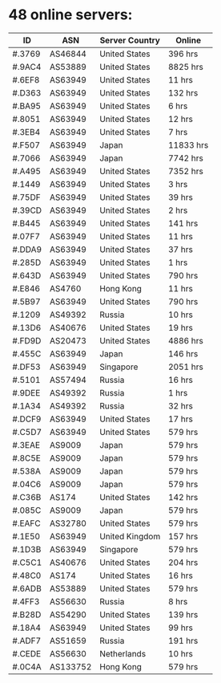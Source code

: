 # 48 online servers:

| ID | ASN | Server Country | Online |
| ------ | ------ | ------ | ------ |
| #.3769 | AS46844 | United States | 396 hrs |
| #.9AC4 | AS53889 | United States | 8825 hrs |
| #.6EF8 | AS63949 | United States | 11 hrs |
| #.D363 | AS63949 | United States | 132 hrs |
| #.BA95 | AS63949 | United States | 6 hrs |
| #.8051 | AS63949 | United States | 12 hrs |
| #.3EB4 | AS63949 | United States | 7 hrs |
| #.F507 | AS63949 | Japan | 11833 hrs |
| #.7066 | AS63949 | Japan | 7742 hrs |
| #.A495 | AS63949 | United States | 7352 hrs |
| #.1449 | AS63949 | United States | 3 hrs |
| #.75DF | AS63949 | United States | 39 hrs |
| #.39CD | AS63949 | United States | 2 hrs |
| #.B445 | AS63949 | United States | 141 hrs |
| #.07F7 | AS63949 | United States | 11 hrs |
| #.DDA9 | AS63949 | United States | 37 hrs |
| #.285D | AS63949 | United States | 1 hrs |
| #.643D | AS63949 | United States | 790 hrs |
| #.E846 | AS4760 | Hong Kong | 11 hrs |
| #.5B97 | AS63949 | United States | 790 hrs |
| #.1209 | AS49392 | Russia | 10 hrs |
| #.13D6 | AS40676 | United States | 19 hrs |
| #.FD9D | AS20473 | United States | 4886 hrs |
| #.455C | AS63949 | Japan | 146 hrs |
| #.DF53 | AS63949 | Singapore | 2051 hrs |
| #.5101 | AS57494 | Russia | 16 hrs |
| #.9DEE | AS49392 | Russia | 1 hrs |
| #.1A34 | AS49392 | Russia | 32 hrs |
| #.DCF9 | AS63949 | United States | 17 hrs |
| #.C5D7 | AS63949 | United States | 579 hrs |
| #.3EAE | AS9009 | Japan | 579 hrs |
| #.8C5E | AS9009 | Japan | 579 hrs |
| #.538A | AS9009 | Japan | 579 hrs |
| #.04C6 | AS9009 | Japan | 579 hrs |
| #.C36B | AS174 | United States | 142 hrs |
| #.085C | AS9009 | Japan | 579 hrs |
| #.EAFC | AS32780 | United States | 579 hrs |
| #.1E50 | AS63949 | United Kingdom | 157 hrs |
| #.1D3B | AS63949 | Singapore | 579 hrs |
| #.C5C1 | AS40676 | United States | 204 hrs |
| #.48C0 | AS174 | United States | 16 hrs |
| #.6ADB | AS53889 | United States | 579 hrs |
| #.4FF3 | AS56630 | Russia | 8 hrs |
| #.B28D | AS54290 | United States | 139 hrs |
| #.18A4 | AS63949 | United States | 99 hrs |
| #.ADF7 | AS51659 | Russia | 191 hrs |
| #.CEDE | AS56630 | Netherlands | 10 hrs |
| #.0C4A | AS133752 | Hong Kong | 579 hrs |

